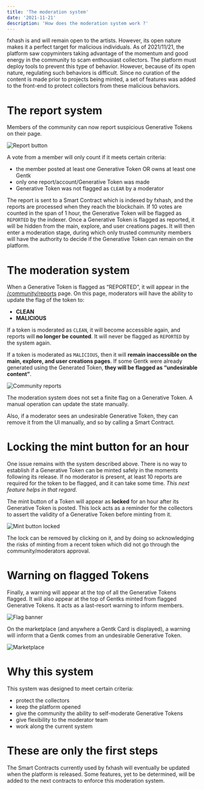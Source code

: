 ```yaml
---
title: 'The moderation system'
date: '2021-11-21'
description: 'How does the moderation system work ?'
---
```


fxhash is and will remain open to the artists. However, its open nature makes it a perfect target for malicious individuals. As of 2021/11/21, the platform saw copyminters taking advantage of the momentum and good energy in the community to scam enthousiast collectors. The platform must deploy tools to prevent this type of behavior. However, because of its open nature, regulating such behaviors is difficult. Since no curation of the content is made prior to projects being minted, a set of features was added to the front-end to protect collectors from these malicious behaviors.


# The report system

Members of the community can now report suspicious Generative Tokens on their page.

![Report button](/images/articles/mod/report.jpg)

A vote from a member will only count if it meets certain criteria:
* the member posted at least one Generative Token OR owns at least one Gentk
* only one report/account/Generative Token was made
* Generative Token was not flagged as `CLEAR` by a moderator

The report is sent to a Smart Contract which is indexed by fxhash, and the reports are processed when they reach the blockchain. If 10 votes are counted in the span of 1 hour, the Generative Token will be flagged as `REPORTED` by the indexer. Once a Generative Token is flagged as reported, it will be hidden from the main, explore, and user creations pages. It will then enter a moderation stage, during which only trusted community members will have the authority to decide if the Generative Token can remain on the platform.


# The moderation system

When a Generative Token is flagged as “REPORTED”, it will appear in the [/community/reports](/community/reports) page. On this page, moderators will have the ability to update the flag of the token to:

* **CLEAN**
* **MALICIOUS**

If a token is moderated as `CLEAN`, it will become accessible again, and reports will **no longer be counted**. It will never be flagged as `REPORTED` by the system again.

If a token is moderated as `MALICIOUS`, then it will **remain inaccessible on the main, explore, and user creations pages**. If some Gentk were already generated using the Generated Token, **they will be flagged as “undesirable content”**.

![Community reports](/images/articles/mod/comm-reports.jpg)

The moderation system does not set a finite flag on a Generative Token. A manual operation can update the state manually. 

Also, if a moderator sees an undesirable Generative Token, they can remove it from the UI manually, and so by calling a Smart Contract.


# Locking the mint button for an hour

One issue remains with the system described above. There is no way to establish if a Generative Token can be minted safely in the moments following its release. If no moderator is present, at least 10 reports are required for the token to be flagged, and it can take some time. *This  next feature helps in that regard*.

The mint button of a Token will appear as **locked** for an hour after its Generative Token is posted. This lock acts as a reminder for the collectors to assert the validity of a Generative Token before minting from it.

![Mint button locked](/images/articles/mod/lock-btn.jpg)

The lock can be removed by clicking on it, and by doing so acknowledging the risks of minting from a recent token which did not go through the community/moderators approval.


# Warning on flagged Tokens

Finally, a warning will appear at the top of all the Generative Tokens flagged. It will also appear at the top of Gentks minted from flagged Generative Tokens. It acts as a last-resort warning to inform members.

![Flag banner](/images/articles/mod/flag-banner.jpg)

On the marketplace (and anywhere a Gentk Card is displayed), a warning will inform that a Gentk comes from an undesirable Generative Token.

![Marketplace](/images/articles/mod/undesirable.jpg)


# Why this system

This system was designed to meet certain criteria:

* protect the collectors
* keep the platform opened
* give the community the ability to self-moderate Generative Tokens
* give flexibility to the moderator team
* work along the current system


# These are only the first steps

The Smart Contracts currently used by fxhash will eventually be updated when the platform is released. Some features, yet to be determined, will be added to the next contracts to enforce this moderation system.
